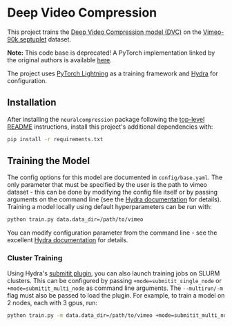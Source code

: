 # Deep Video Compression

This project trains the 
[Deep Video Compression model (DVC)](https://openaccess.thecvf.com/content_CVPR_2019/html/Lu_DVC_An_End-To-End_Deep_Video_Compression_Framework_CVPR_2019_paper.html) 
on the [Vimeo-90k septuplet](http://toflow.csail.mit.edu/) dataset.

**Note:** This code base is deprecated! A PyTorch implementation linked by the
original authors is available [here](https://github.com/ZhihaoHu/PyTorchVideoCompression).

The project uses 
[PyTorch Lightning](https://pytorch-lightning.readthedocs.io/en/latest/) 
as a training framework and [Hydra](https://hydra.cc/) for configuration.

## Installation

After installing the `neuralcompression` package following the
[top-level README](https://github.com/facebookresearch/NeuralCompression/README.md)
instructions, install this project's additional dependencies with:

```bash
pip install -r requirements.txt
```

## Training the Model

The config options for this model are documented in `config/base.yaml`. 
The only parameter that must be specified by the user is the path to 
vimeo dataset - this can be done by modifying the config file itself or by 
passing arguments on the command line (see the 
[Hydra documentation](https://hydra.cc/docs/intro#basic-example) for details). 
Training a model locally using default hyperparameters can be run with:

```bash
python train.py data.data_dir=/path/to/vimeo
```

You can modify configuration parameter from the command line - see the
excellent [Hydra documentation](https://hydra.cc/) for details.

### Cluster Training

Using Hydra's 
[submitit plugin](https://hydra.cc/docs/next/plugins/submitit_launcher/), 
you can also launch training jobs on SLURM clusters. 
This can be configured by passing `+mode=submitit_single_node` or 
`+mode=submitit_multi_node` as command line arguments. 
The `--multirun/-m` flag must also be passed to load the plugin. 
For example, to train a model on 2 nodes, each with 3 gpus, run:

```bash
python train.py -m data.data_dir=/path/to/vimeo +mode=submitit_multi_node ngpu=3 trainer.num_nodes=2
```
